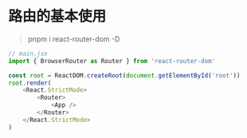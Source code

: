 # 路由的基本使用

> pnpm i react-router-dom -D

```js
// main.jsx
import { BrowserRouter as Router } from 'react-router-dom'

const root = ReactDOM.createRoot(document.getElementById('root'))
root.render(
    <React.StrictMode>
        <Router>
            <App />
        </Router>
    </React.StrictMode>
)
```

